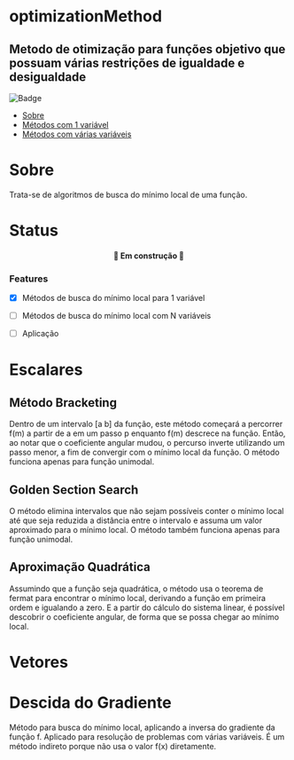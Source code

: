 # optimizationMethod

## Metodo de otimização para funções objetivo que possuam várias restrições de igualdade e desigualdade


![Badge](https://img.shields.io/badge/Colab-F9AB00?style=for-the-badge&logo=googlecolab&color=525252)


<!--ts-->
   * [Sobre](#Sobre)
   * [Métodos com 1 variável](#Escalares)
   * [Métodos com várias variáveis](#Vetores)
<!--te-->
# Sobre
Trata-se de algoritmos de busca do mínimo local de uma função.

# Status
<h4 align="center"> 
	🚧 Em construção 🚧
</h4>

### Features

- [x] Métodos de busca do mínimo local para 1 variável
- [ ] Métodos de busca do mínimo local com N variáveis
- [ ] Aplicação


# Escalares

## Método Bracketing	
Dentro de um intervalo [a b] da função, este método começará a percorrer f(m) a partir de a em um passo p enquanto f(m) descrece na função. Então, ao notar que o coeficiente angular mudou, o percurso inverte utilizando um passo menor, a fim de convergir com o mínimo local da função. O método funciona apenas para função unimodal.


## Golden Section Search
O método elimina intervalos que não sejam possíveis conter o mínimo local até que seja reduzida a distância entre o intervalo e assuma um valor aproximado para o mínimo local. O método também funciona apenas para função unimodal.


## Aproximação Quadrática
Assumindo que a função seja quadrática, o método usa o teorema de fermat para encontrar o mínimo local, derivando a função em primeira ordem e igualando a zero. E a partir do cálculo do sistema linear, é possível descobrir o coeficiente angular, de forma que se possa chegar ao mínimo local. 

# Vetores

# Descida do Gradiente
Método para busca do mínimo local, aplicando a inversa do gradiente da função f. Aplicado para resolução de problemas com várias variáveis. É um método indireto porque não usa o valor f(x) diretamente.

